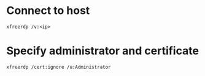 # Connect to host

```
xfreerdp /v:<ip>
```

# Specify administrator and certificate

```
xfreerdp /cert:ignore /u:Administrator
```
